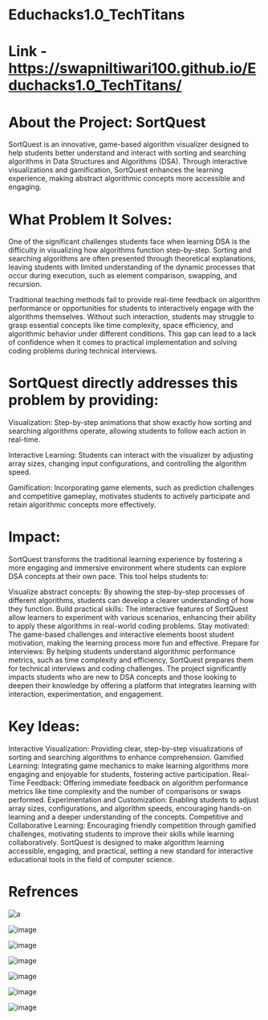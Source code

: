 # Educhacks1.0_TechTitans

# Link -  https://swapniltiwari100.github.io/Educhacks1.0_TechTitans/

# About the Project: SortQuest
SortQuest is an innovative, game-based algorithm visualizer designed to help students better understand and interact with sorting and searching algorithms in Data Structures and Algorithms (DSA). Through interactive visualizations and gamification, SortQuest enhances the learning experience, making abstract algorithmic concepts more accessible and engaging.

# What Problem It Solves:
One of the significant challenges students face when learning DSA is the difficulty in visualizing how algorithms function step-by-step. Sorting and searching algorithms are often presented through theoretical explanations, leaving students with limited understanding of the dynamic processes that occur during execution, such as element comparison, swapping, and recursion.

Traditional teaching methods fail to provide real-time feedback on algorithm performance or opportunities for students to interactively engage with the algorithms themselves. Without such interaction, students may struggle to grasp essential concepts like time complexity, space efficiency, and algorithmic behavior under different conditions. This gap can lead to a lack of confidence when it comes to practical implementation and solving coding problems during technical interviews.

# SortQuest directly addresses this problem by providing:

Visualization: Step-by-step animations that show exactly how sorting and searching algorithms operate, allowing students to follow each action in real-time.

Interactive Learning: Students can interact with the visualizer by adjusting array sizes, changing input configurations, and controlling the algorithm speed.

Gamification: Incorporating game elements, such as prediction challenges and competitive gameplay, motivates students to actively participate and retain algorithmic concepts more effectively.

# Impact:
SortQuest transforms the traditional learning experience by fostering a more engaging and immersive environment where students can explore DSA concepts at their own pace. This tool helps students to:

Visualize abstract concepts: By showing the step-by-step processes of different algorithms, students can develop a clearer understanding of how they function.
Build practical skills: The interactive features of SortQuest allow learners to experiment with various scenarios, enhancing their ability to apply these algorithms in real-world coding problems.
Stay motivated: The game-based challenges and interactive elements boost student motivation, making the learning process more fun and effective.
Prepare for interviews: By helping students understand algorithmic performance metrics, such as time complexity and efficiency, SortQuest prepares them for technical interviews and coding challenges.
The project significantly impacts students who are new to DSA concepts and those looking to deepen their knowledge by offering a platform that integrates learning with interaction, experimentation, and engagement.

# Key Ideas:
Interactive Visualization: Providing clear, step-by-step visualizations of sorting and searching algorithms to enhance comprehension.
Gamified Learning: Integrating game mechanics to make learning algorithms more engaging and enjoyable for students, fostering active participation.
Real-Time Feedback: Offering immediate feedback on algorithm performance metrics like time complexity and the number of comparisons or swaps performed.
Experimentation and Customization: Enabling students to adjust array sizes, configurations, and algorithm speeds, encouraging hands-on learning and a deeper understanding of the concepts.
Competitive and Collaborative Learning: Encouraging friendly competition through gamified challenges, motivating students to improve their skills while learning collaboratively.
SortQuest is designed to make algorithm learning accessible, engaging, and practical, setting a new standard for interactive educational tools in the field of computer science.

# Refrences
![a](https://github.com/user-attachments/assets/db9a4e21-1c34-4ee5-ab69-851bb78bfe50)

![image](https://github.com/user-attachments/assets/7318d378-eb53-425c-a1fd-e06a95e290df)

![image](https://github.com/user-attachments/assets/372d108c-dfb2-45db-a139-f8834e7fd180)

![image](https://github.com/user-attachments/assets/6f196320-a713-4836-b3c0-0032c134eaf7)

![image](https://github.com/user-attachments/assets/ec2f4c6b-47d2-45c7-8b51-ec65f4a0493d)

![image](https://github.com/user-attachments/assets/40b07d42-7be5-49b4-86f6-96034ce64aae)

![image](https://github.com/user-attachments/assets/57fa0829-cc4c-4da2-b174-abc34151b7f6)

